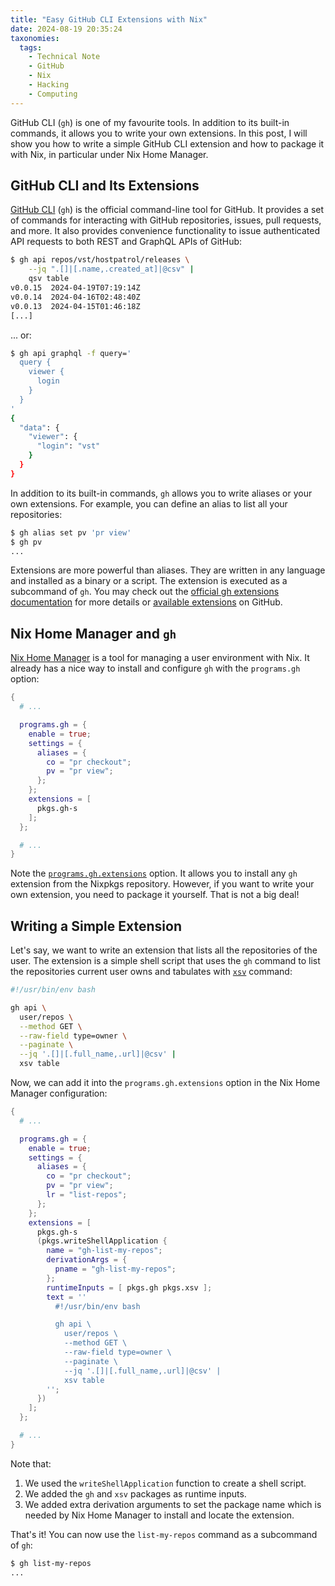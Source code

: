 ```yaml
---
title: "Easy GitHub CLI Extensions with Nix"
date: 2024-08-19 20:35:24
taxonomies:
  tags:
    - Technical Note
    - GitHub
    - Nix
    - Hacking
    - Computing
---
```


GitHub CLI (`gh`) is one of my favourite tools. In addition to its built-in
commands, it allows you to write your own extensions. In this post, I will show
you how to write a simple GitHub CLI extension and how to package it with Nix,
in particular under Nix Home Manager.

<!-- more -->

## GitHub CLI and Its Extensions

[GitHub CLI] (`gh`) is the official command-line tool for GitHub. It provides a
set of commands for interacting with GitHub repositories, issues, pull requests,
and more. It also provides convenience functionality to issue authenticated API
requests to both REST and GraphQL APIs of GitHub:

```sh
$ gh api repos/vst/hostpatrol/releases \
    --jq ".[]|[.name,.created_at]|@csv" |
    qsv table
v0.0.15  2024-04-19T07:19:14Z
v0.0.14  2024-04-16T02:48:40Z
v0.0.13  2024-04-15T01:46:18Z
[...]
```

... or:

```sh
$ gh api graphql -f query='
  query {
    viewer {
      login
    }
  }
'
{
  "data": {
    "viewer": {
      "login": "vst"
    }
  }
}
```

In addition to its built-in commands, `gh` allows you to write aliases or your
own extensions. For example, you can define an alias to list all your
repositories:

```sh
$ gh alias set pv 'pr view'
$ gh pv
...
```

Extensions are more powerful than aliases. They are written in any language and
installed as a binary or a script. The extension is executed as a subcommand of
`gh`. You may check out the [official gh extensions documentation] for more
details or [available extensions] on GitHub.

## Nix Home Manager and `gh`

[Nix Home Manager] is a tool for managing a user environment with Nix. It
already has a nice way to install and configure `gh` with the `programs.gh`
option:

```nix
{
  # ...

  programs.gh = {
    enable = true;
    settings = {
      aliases = {
        co = "pr checkout";
        pv = "pr view";
      };
    };
    extensions = [
      pkgs.gh-s
    ];
  };

  # ...
}
```

Note the [`programs.gh.extensions`][pghe] option. It allows you to install any
`gh` extension from the Nixpkgs repository. However, if you want to write your
own extension, you need to package it yourself. That is not a big deal!

## Writing a Simple Extension

Let's say, we want to write an extension that lists all the repositories of the
user. The extension is a simple shell script that uses the `gh` command to list
the repositories current user owns and tabulates with [`xsv`][xsv] command:

```sh
#!/usr/bin/env bash

gh api \
  user/repos \
  --method GET \
  --raw-field type=owner \
  --paginate \
  --jq '.[]|[.full_name,.url]|@csv' |
  xsv table
```

Now, we can add it into the `programs.gh.extensions` option in the Nix Home
Manager configuration:

```nix
{
  # ...

  programs.gh = {
    enable = true;
    settings = {
      aliases = {
        co = "pr checkout";
        pv = "pr view";
        lr = "list-repos";
      };
    };
    extensions = [
      pkgs.gh-s
      (pkgs.writeShellApplication {
        name = "gh-list-my-repos";
        derivationArgs = {
          pname = "gh-list-my-repos";
        };
        runtimeInputs = [ pkgs.gh pkgs.xsv ];
        text = ''
          #!/usr/bin/env bash

          gh api \
            user/repos \
            --method GET \
            --raw-field type=owner \
            --paginate \
            --jq '.[]|[.full_name,.url]|@csv' |
            xsv table
        '';
      })
    ];
  };

  # ...
}
```

Note that:

1. We used the `writeShellApplication` function to create a shell script.
2. We added the `gh` and `xsv` packages as runtime inputs.
3. We added extra derivation arguments to set the package name which is needed
   by Nix Home Manager to install and locate the extension.

That's it! You can now use the `list-my-repos` command as a subcommand of `gh`:

```sh
$ gh list-my-repos
...
```

<!-- REFERENCES -->

[GitHub CLI]: https://cli.github.com
[available extensions]: https://github.com/topics/gh-extension
[official gh extensions documentation]:
  https://cli.github.com/manual/gh_extension
[pghe]:
  https://home-manager-options.extranix.com/?query=programs.gh.extensions&release=release-24.05
[xsv]: https://github.com/BurntSushi/xsv
[Nix Home Manager]: https://nix-community.github.io/home-manager/
